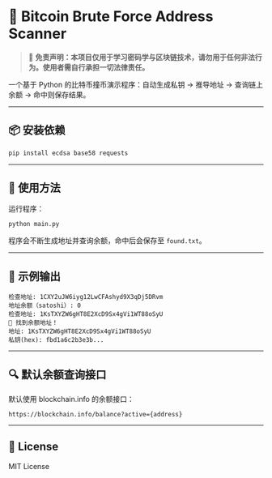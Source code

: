 # 🔐 Bitcoin Brute Force Address Scanner

> 🚨 **免责声明：本项目仅用于学习密码学与区块链技术，请勿用于任何非法行为。使用者需自行承担一切法律责任。**

一个基于 Python 的比特币撞币演示程序：自动生成私钥 → 推导地址 → 查询链上余额 → 命中则保存结果。

---

## 📦 安装依赖

```bash
pip install ecdsa base58 requests
```

---

## 🚀 使用方法

运行程序：

```bash
python main.py
```

程序会不断生成地址并查询余额，命中后会保存至 `found.txt`。

---

## 🔗 示例输出

```text
检查地址: 1CXY2uJW6iyg12LwCFAshyd9X3qDj5DRvm
地址余额（satoshi）: 0
检查地址: 1KsTXYZW6gHT8E2XcD9Sx4gVi1WT88oSyU
🎯 找到余额地址！
地址: 1KsTXYZW6gHT8E2XcD9Sx4gVi1WT88oSyU
私钥(hex): fbd1a6c2b3e3b...
```

---

## 🔍 默认余额查询接口

默认使用 blockchain.info 的余额接口：

```text
https://blockchain.info/balance?active={address}
```

---

## 📄 License

MIT License
